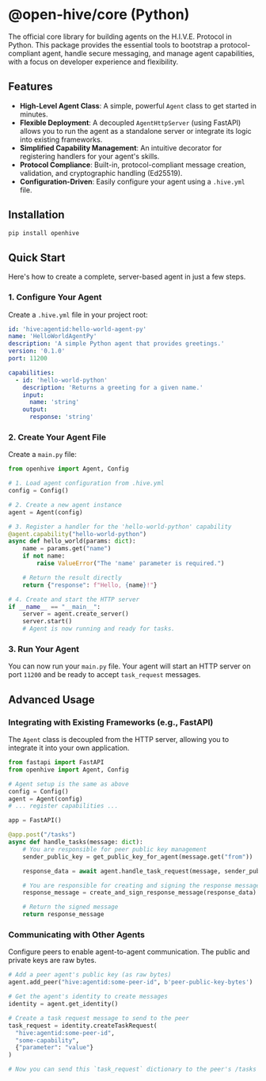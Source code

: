 # @open-hive/core (Python)

The official core library for building agents on the H.I.V.E. Protocol in Python.
This package provides the essential tools to bootstrap a protocol-compliant agent, handle secure messaging, and manage agent capabilities, with a focus on developer experience and flexibility.

## Features

- **High-Level Agent Class**: A simple, powerful `Agent` class to get started in minutes.
- **Flexible Deployment**: A decoupled `AgentHttpServer` (using FastAPI) allows you to run the agent as a standalone server or integrate its logic into existing frameworks.
- **Simplified Capability Management**: An intuitive decorator for registering handlers for your agent's skills.
- **Protocol Compliance**: Built-in, protocol-compliant message creation, validation, and cryptographic handling (Ed25519).
- **Configuration-Driven**: Easily configure your agent using a `.hive.yml` file.

## Installation

```bash
pip install openhive
```

## Quick Start

Here's how to create a complete, server-based agent in just a few steps.

### 1. Configure Your Agent

Create a `.hive.yml` file in your project root:

```yaml
id: 'hive:agentid:hello-world-agent-py'
name: 'HelloWorldAgentPy'
description: 'A simple Python agent that provides greetings.'
version: '0.1.0'
port: 11200

capabilities:
  - id: 'hello-world-python'
    description: 'Returns a greeting for a given name.'
    input:
      name: 'string'
    output:
      response: 'string'
```

### 2. Create Your Agent File

Create a `main.py` file:

```python
from openhive import Agent, Config

# 1. Load agent configuration from .hive.yml
config = Config()

# 2. Create a new agent instance
agent = Agent(config)

# 3. Register a handler for the 'hello-world-python' capability
@agent.capability("hello-world-python")
async def hello_world(params: dict):
    name = params.get("name")
    if not name:
        raise ValueError("The 'name' parameter is required.")

    # Return the result directly
    return {"response": f"Hello, {name}!"}

# 4. Create and start the HTTP server
if __name__ == "__main__":
    server = agent.create_server()
    server.start()
    # Agent is now running and ready for tasks.
```

### 3. Run Your Agent

You can now run your `main.py` file. Your agent will start an HTTP server on port `11200` and be ready to accept `task_request` messages.

## Advanced Usage

### Integrating with Existing Frameworks (e.g., FastAPI)

The `Agent` class is decoupled from the HTTP server, allowing you to integrate it into your own application.

```python
from fastapi import FastAPI
from openhive import Agent, Config

# Agent setup is the same as above
config = Config()
agent = Agent(config)
# ... register capabilities ...

app = FastAPI()

@app.post("/tasks")
async def handle_tasks(message: dict):
    # You are responsible for peer public key management
    sender_public_key = get_public_key_for_agent(message.get("from"))

    response_data = await agent.handle_task_request(message, sender_public_key)

    # You are responsible for creating and signing the response message
    response_message = create_and_sign_response_message(response_data)

    # Return the signed message
    return response_message
```

### Communicating with Other Agents

Configure peers to enable agent-to-agent communication. The public and private keys are raw bytes.

```python
# Add a peer agent's public key (as raw bytes)
agent.add_peer("hive:agentid:some-peer-id", b'peer-public-key-bytes')

# Get the agent's identity to create messages
identity = agent.get_identity()

# Create a task request message to send to the peer
task_request = identity.createTaskRequest(
  "hive:agentid:some-peer-id",
  "some-capability",
  {"parameter": "value"}
)

# Now you can send this `task_request` dictionary to the peer's /tasks endpoint.
```
